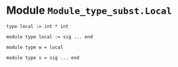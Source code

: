 
# Module `Module_type_subst.Local`

```
type local := int * int
```
```
module type local := sig ... end
```
```
module type w = local
```
```
module type s = sig ... end
```